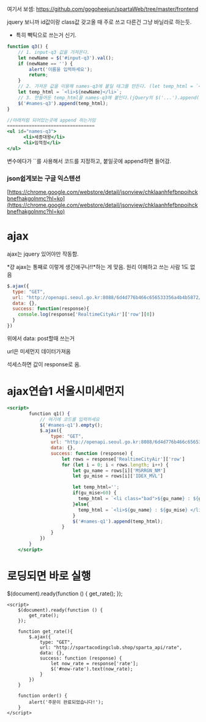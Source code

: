 여기서 보셈: https://github.com/gogoheejun/spartaWeb/tree/master/frontend

jquery 보니까 id값이랑 class값 갖고올 때 주로 쓰고 다른건 그냥 바닐라로 하는듯.

- 특히 빽틱으로 쓰는거 신기.

```jsx
function q3() {
    // 1. input-q3 값을 가져온다.
    let newName = $('#input-q3').val();
    if (newName == '') {
        alert('이름을 입력하세요');
        return;
    }
    // 2. 가져온 값을 이용해 names-q3에 붙일 태그를 만든다. (let temp_html = `<li>${가져온 값}</li>`)
    let temp_html = `<li>${newName}</li>`;
    // 3. 만들어둔 temp_html을 names-q3에 붙인다.(jQuery의 $('...').append(temp_html)을 이용하면 굿!)
    $('#names-q3').append(temp_html);
}

//아래처럼 되어있는곳에 append 하는거임
================================
<ul id="names-q3">
      <li>세종대왕</li>
      <li>임꺽정</li>
</ul>
```

변수에다가 ``를 사용해서 코드를 지정하고, 붙일곳에 append하면 들어감.


### json쉽게보는 구글 익스텐션

[https://chrome.google.com/webstore/detail/jsonview/chklaanhfefbnpoihckbnefhakgolnmc?hl=ko](https://chrome.google.com/webstore/detail/jsonview/chklaanhfefbnpoihckbnefhakgolnmc?hl=ko)

# ajax

ajax는 jquery 있어야만 작동함. 

> <script src="[https://ajax.googleapis.com/ajax/libs/jquery/3.4.1/jquery.min.js](https://ajax.googleapis.com/ajax/libs/jquery/3.4.1/jquery.min.js)"></script>


*걍 ajax는 통째로 이렇게 생긴애구나!!*하는 게 맞음. 원리 이해하고 쓰는 사람 1도 없음

```jsx
$.ajax({
  type: "GET",
  url: "http://openapi.seoul.go.kr:8088/6d4d776b466c656533356a4b4b5872/json/RealtimeCityAir/1/99",
  data: {},
  success: function(response){
    console.log(response['RealtimeCityAir']['row'][0])
  }
})
```

위에서 data: post할때 쓰는거

url은 미세먼지 데이터가져옴

석세스하면 값이 response로 옴.

# ajax연습1 서울시미세먼지


```jsx
<script>
        function q1() {
            // 여기에 코드를 입력하세요
            $('#names-q1').empty();
            $.ajax({
                type: "GET",
                url: "http://openapi.seoul.go.kr:8088/6d4d776b466c656533356a4b4b5872/json/RealtimeCityAir/1/99",
                data: {},
                success: function (response) {
                    let rows = response['RealtimeCityAir']['row']
                    for (let i = 0; i < rows.length; i++) {
                        let gu_name = rows[i]['MSRRGN_NM']
                        let gu_mise = rows[i]['IDEX_MVL']

                        let temp_html='';
                        if(gu_mise>60) {
                          temp_html = `<li class="bad">${gu_name} : ${gu_mise} </li>`
                        }else{
                          temp_html = `<li>${gu_name} : ${gu_mise} </li>`
                        }
                        $('#names-q1').append(temp_html);
                    }
                }
            })
        }
    </script>
```
# 로딩되면 바로 실행
$(document).ready(function () {
        get_rate();
    });


```
<script>
    $(document).ready(function () {
        get_rate();
    });

    function get_rate(){
        $.ajax({
            type: "GET",
            url: "http://spartacodingclub.shop/sparta_api/rate",
            data: {},
            success: function (response) {
                let now_rate = response['rate'];
                $('#now-rate').text(now_rate);
            }
        })
    }

    function order() {
        alert('주문이 완료되었습니다!');
    }
</script>
```
